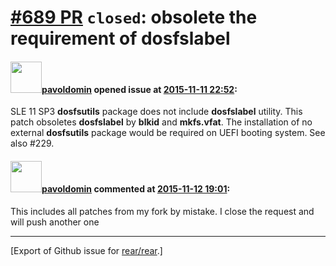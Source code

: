 [\#689 PR](https://github.com/rear/rear/pull/689) `closed`: obsolete the requirement of dosfslabel
==================================================================================================

#### <img src="https://avatars.githubusercontent.com/u/1576908?v=4" width="50">[pavoldomin](https://github.com/pavoldomin) opened issue at [2015-11-11 22:52](https://github.com/rear/rear/pull/689):

SLE 11 SP3 **dosfsutils** package does not include **dosfslabel**
utility. This patch obsoletes **dosfslabel** by **blkid** and
**mkfs.vfat**. The installation of no external **dosfsutils** package
would be required on UEFI booting system. See also \#229.

#### <img src="https://avatars.githubusercontent.com/u/1576908?v=4" width="50">[pavoldomin](https://github.com/pavoldomin) commented at [2015-11-12 19:01](https://github.com/rear/rear/pull/689#issuecomment-156202337):

This includes all patches from my fork by mistake. I close the request
and will push another one

------------------------------------------------------------------------

\[Export of Github issue for
[rear/rear](https://github.com/rear/rear).\]
